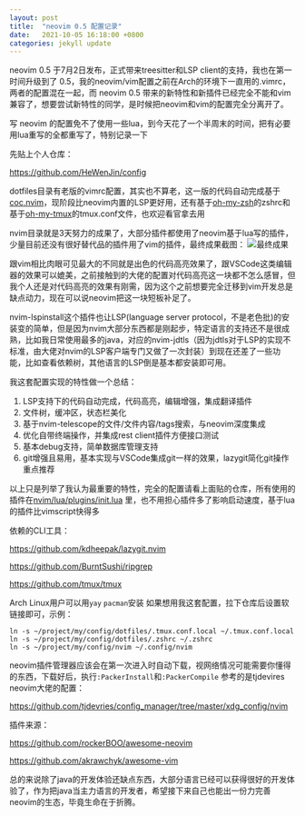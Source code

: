 ```yaml
---
layout: post
title:  "neovim 0.5 配置记录"
date:   2021-10-05 16:18:00 +0800
categories: jekyll update
---
```

neovim 0.5 于7月2日发布，正式带来treesitter和LSP client的支持，我也在第一时间升级到了 0.5，我的neovim/vim配置之前在Arch的环境下一直用的.vimrc，两者的配置混在一起，而 neovim 0.5 带来的新特性和新插件已经完全不能和vim兼容了，想要尝试新特性的同学，是时候把neovim和vim的配置完全分离开了。

写 neovim 的配置免不了使用一些lua，到今天花了一个半周末的时间，把有必要用lua重写的全都重写了，特别记录一下

先贴上个人仓库：

<https://github.com/HeWenJin/config>

dotfiles目录有老版的vimrc配置，其实也不算老，这一版的代码自动完成基于[coc.nvim](https://github.com/neoclide/coc.nvim)，现阶段比neovim内置的LSP更好用，还有基于[oh-my-zsh](https://github.com/ohmyzsh/ohmyzsh)的zshrc和基于[oh-my-tmux](https://github.com/gpakosz/.tmux)的tmux.conf文件，也欢迎看官拿去用

nvim目录就是3天努力的成果了，大部分插件都使用了neovim基于lua写的插件，少量目前还没有很好替代品的插件用了vim的插件，最终成果截图：
![最终成果](https://pic1.zhimg.com/v2-09ccc82fdac94a17b78955fe18f7cd48_b.png)

跟vim相比肉眼可见最大的不同就是出色的代码高亮效果了，跟VSCode这类编辑器的效果可以媲美，之前接触到的大佬的配置对代码高亮这一块都不怎么感冒，但我个人还是对代码高亮的效果有刚需，因为这个之前想要完全迁移到vim开发总是缺点动力，现在可以说neovim把这一块短板补足了。

nvim-lspinstall这个插件也让LSP(language server protocol，不是老色批)的安装变的简单，但是因为nvim大部分东西都是刚起步，特定语言的支持还不是很成熟，比如我日常使用最多的java，对应的nvim-jdtls（因为jdtls对于LSP的实现不标准，由大佬对nvim的LSP客户端专门又做了一次封装）到现在还差了一些功能，比如查看依赖树，其他语言的LSP倒是基本都安装即可用。

我这套配置实现的特性做一个总结：
1. LSP支持下的代码自动完成，代码高亮，编辑增强，集成翻译插件
2. 文件树，缓冲区，状态栏美化
3. 基于nvim-telescope的文件/文件内容/tags搜索，与neovim深度集成
4. 优化自带终端操作，并集成rest client插件方便接口测试
5. 基本debug支持，简单数据库管理支持
6. git增强且易用，基本实现与VSCode集成git一样的效果，lazygit简化git操作重点推荐

以上只是列举了我认为最重要的特性，完全的配置请看上面贴的仓库，所有使用的插件在[nvim/lua/plugins/init.lua](https://github.com/HeWenJin/config/blob/main/nvim/lua/plugins/init.lua) 里，也不用担心插件多了影响启动速度，基于lua的插件比vimscript快得多

依赖的CLI工具：

<https://github.com/kdheepak/lazygit.nvim>

<https://github.com/BurntSushi/ripgrep>

<https://github.com/tmux/tmux>

Arch Linux用户可以用`yay` `pacman`安装
如果想用我这套配置，拉下仓库后设置软链接即可，示例：
```
ln -s ~/project/my/config/dotfiles/.tmux.conf.local ~/.tmux.conf.local
ln -s ~/project/my/config/dotfiles/.zshrc ~/.zshrc
ln -s ~/project/my/config/nvim ~/.config/nvim
```
neovim插件管理器应该会在第一次进入时自动下载，视网络情况可能需要你懂得的东西，下载好后，执行`:PackerInstall`和`:PackerCompile`
参考的是tjdevires neovim大佬的配置：

<https://github.com/tjdevries/config_manager/tree/master/xdg_config/nvim>

插件来源：

<https://github.com/rockerBOO/awesome-neovim>

<https://github.com/akrawchyk/awesome-vim>

总的来说除了java的开发体验还缺点东西，大部分语言已经可以获得很好的开发体验了，作为把java当主力语言的开发者，希望接下来自己也能出一份力完善neovim的生态，毕竟生命在于折腾。
